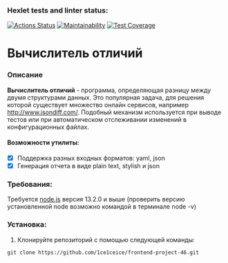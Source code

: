 ### Hexlet tests and linter status:
[![Actions Status](https://github.com/1ce1ceice/frontend-project-46/actions/workflows/hexlet-check.yml/badge.svg)](https://github.com/1ce1ceice/frontend-project-46/actions)
[![Maintainability](https://api.codeclimate.com/v1/badges/86b58903641e0369e129/maintainability)](https://codeclimate.com/github/1ce1ceice/frontend-project-46/maintainability)
[![Test Coverage](https://api.codeclimate.com/v1/badges/86b58903641e0369e129/test_coverage)](https://codeclimate.com/github/1ce1ceice/frontend-project-46/test_coverage)

# Вычислитель отличий

### Описание

**Вычислитель отличий** - программа, определяющая разницу между двумя структурами данных. Это популярная задача, для решения которой существует множество онлайн сервисов, например http://www.jsondiff.com/. Подобный механизм используется при выводе тестов или при автоматическом отслеживании изменений в конфигурационных файлах.

#### Возможности утилиты:

- [x] Поддержка разных входных форматов: yaml, json
- [x] Генерация отчета в виде plain text, stylish и json

### Требования: 

Требуется [node.js](https://nodejs.org/en) версия 13.2.0 и выше (проверить версию установленной node возможно командой в терминале node -v)

### Установка:  

1. Клонируйте репозиторий с помощью следующей команды:

```
git clone https://github.com/1ce1ceice/frontend-project-46.git

